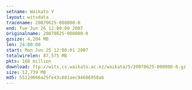 ```yaml
---
setname: Waikato V
layout: witsdata
tracename: 20070625-000000-0
end: Tue Jun 26 12:00:00 2007
originalname: 20070625-000000-0
gzsize: 4,204 MB
len: 24:00:00
start: Mon Jun 25 12:00:01 2007
totalwirelen: 87,575 MB
pkts: 168 million
download: ftp://wits.cs.waikato.ac.nz/waikato/5/20070625-000000-0.gz
size: 12,739 MB
md5: 5512d666a25fe43c601aec94686958a6
---
```

